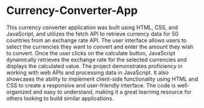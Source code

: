 # Currency-Converter-App
This currency converter application was built using HTML, CSS, and JavaScript, and utilizes the fetch API to retrieve currency data for 50 countries from an exchange rate API.
The user interface allows users to select the currencies they want to convert and enter the amount they wish to convert. Once the user clicks on the calculate button, JavaScript dynamically retrieves the exchange rate for the selected currencies and displays the calculated value.
The project demonstrates proficiency in working with web APIs and processing data in JavaScript. It also showcases the ability to implement client-side functionality using HTML and CSS to create a responsive and user-friendly interface. The code is well-organized and easy to understand, making it a great learning resource for others looking to build similar applications.
